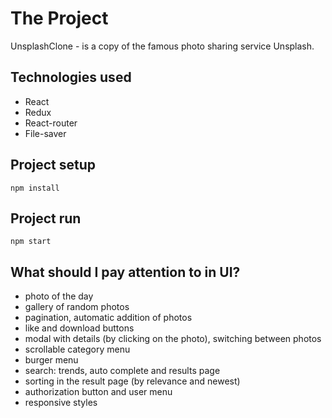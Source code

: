 # The Project

UnsplashClone - is a copy of the famous photo sharing service Unsplash.

## Technologies used

- React
- Redux
- React-router
- File-saver

## Project setup

```
npm install
```

## Project run

```
npm start
```
  
## What should I pay attention to in UI?
- photo of the day
- gallery of random photos
- pagination, automatic addition of photos
- like and download buttons
- modal with details (by clicking on the photo), switching between photos
- scrollable category menu
- burger menu
- search: trends, auto complete and results page
- sorting in the result page (by relevance and newest)
- authorization button and user menu
- responsive styles
